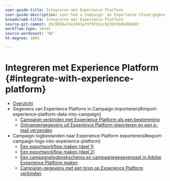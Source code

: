 ```yaml
---
user-guide-title: Integreren met Experience Platform
user-guide-description: Leer hoe u Campaign- en Experience Cloud-gegevens kunt importeren en exporteren, zodat de communicatie tussen de twee oplossingen mogelijk is.
breadcrumb-title: Integreren met Experience Platform
source-git-commit: 20c0036a74e3693af9f9fd1ac92365fb9bd6b8d3
workflow-type: tm+mt
source-wordcount: '92'
ht-degree: 100%

---
```



# Integreren met Experience Platform {#integrate-with-experience-platform}

+ [Overzicht](/help/tutorial-integrate-with-experience-platform/overview.md)
+ Gegevens van Experience Platform in Campaign importeren{#import-experience-platform-data-into-campaign}
   + [Campaign verbinden met Experience Platform als een bestemming](/help/tutorial-integrate-with-experience-platform/connect-campaign-to-experience-platform-as-destination.md)
   + [Ontvangergegevens uit Experience Platform importeren en een e-mail verzenden](/help/tutorial-integrate-with-experience-platform/import-recipient-data-from-platform.md)
+ Campaign-logbestanden naar Experience Platform exporteren{#export-campaign-logs-into-experience-platform}
   + [Een exportworkflow maken (deel 1)](/help/tutorial-integrate-with-experience-platform/workflow-to-find-last-modified-date.md)
   + [Een exportworkflow maken (deel 2)](/help/tutorial-integrate-with-experience-platform/extract-format-save-data-to-external-account.md)
   + [Een campagnelogboekschema en campagnegegevensset in Adobe Experience Platform maken](/help/tutorial-integrate-with-experience-platform/create-a-campaign-logs-schema-and-dataset-in-experience-platform.md)
   + [Campaign-gegevens met een bron op Experience Platform verbinden](/help/tutorial-integrate-with-experience-platform/connect-campaign-data-using-s3-as-source-on-platform.md)

